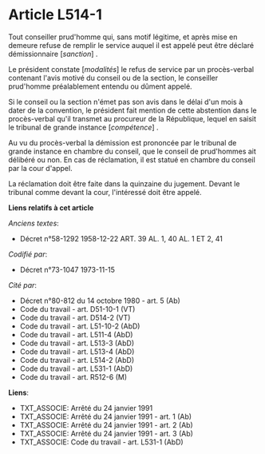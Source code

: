 # Article L514-1

Tout conseiller prud'homme qui, sans motif légitime, et après mise en demeure refuse de remplir le service auquel il est
appelé peut être déclaré démissionnaire [*sanction*] .

Le président constate [*modalités*] le refus de service par un procès-verbal contenant l'avis motivé du conseil ou de la
section, le conseiller prud'homme préalablement entendu ou dûment appelé.

Si le conseil ou la section n'émet pas son avis dans le délai d'un mois à dater de la convention, le président fait mention
de cette abstention dans le procès-verbal qu'il transmet au procureur de la République, lequel en saisit le tribunal de
grande instance [*compétence*] .

Au vu du procès-verbal la démission est prononcée par le tribunal de grande instance en chambre du conseil, que le conseil de
prud'hommes ait délibéré ou non. En cas de réclamation, il est statué en chambre du conseil par la cour d'appel.

La réclamation doit être faite dans la quinzaine du jugement. Devant le tribunal comme devant la cour, l'intéressé doit être
appelé.

**Liens relatifs à cet article**

_Anciens textes_:

  - Décret n°58-1292 1958-12-22 ART. 39 AL. 1, 40 AL. 1 ET 2, 41

_Codifié par_:

  - Décret n°73-1047 1973-11-15

_Cité par_:

  - Décret n°80-812 du 14 octobre 1980 - art. 5 (Ab)
  - Code du travail - art. D51-10-1 (VT)
  - Code du travail - art. D514-2 (VT)
  - Code du travail - art. L51-10-2 (AbD)
  - Code du travail - art. L511-4 (AbD)
  - Code du travail - art. L513-3 (AbD)
  - Code du travail - art. L513-4 (AbD)
  - Code du travail - art. L514-2 (AbD)
  - Code du travail - art. L531-1 (AbD)
  - Code du travail - art. R512-6 (M)

**Liens**:

  - TXT_ASSOCIE: Arrêté du 24 janvier 1991
  - TXT_ASSOCIE: Arrêté du 24 janvier 1991 - art. 1 (Ab)
  - TXT_ASSOCIE: Arrêté du 24 janvier 1991 - art. 2 (Ab)
  - TXT_ASSOCIE: Arrêté du 24 janvier 1991 - art. 3 (Ab)
  - TXT_ASSOCIE: Code du travail - art. L531-1 (AbD)

